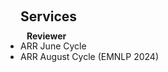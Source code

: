 <h1 id="services"></h1>

<h2 style="margin: 60px 0px 10px;">Services</h2>

<h4 style="margin:0 10px 0;">Reviewer</h4>

<ul style="margin: 0; padding: 0; line-height: 1.2;">
  <li>ARR June Cycle</li>
  <li>ARR August Cycle (EMNLP 2024)</li>
</ul>
